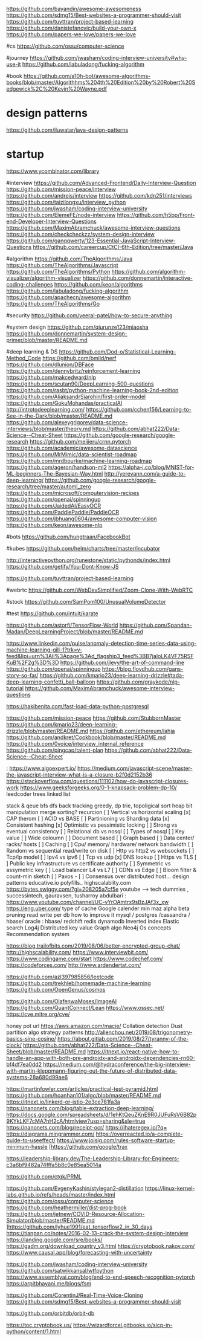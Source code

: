 
https://github.com/bayandin/awesome-awesomeness
https://github.com/sdmg15/Best-websites-a-programmer-should-visit
https://github.com/tuvttran/project-based-learning
https://github.com/danistefanovic/build-your-own-x
https://github.com/papers-we-love/papers-we-love

#cs
https://github.com/ossu/computer-science

#journey
https://github.com/jwasham/coding-interview-university#why-use-it
https://github.com/labuladong/fucking-algorithm

#book
https://github.com/a10h-bot/awesome-algorithms-books/blob/master/Algorithhms%204th%20Edition%20by%20Robert%20Sedgewick%2C%20Kevin%20Wayne.pdf


# design patterns
https://github.com/iluwatar/java-design-patterns



# startup
https://www.ycombinator.com/library


#interview
https://github.com/Advanced-Frontend/Daily-Interview-Question
https://github.com/mission-peace/interview
https://github.com/andreis/interview
https://github.com/kdn251/interviews
https://github.com/taizilongxu/interview_python
https://github.com/jwasham/coding-interview-university
https://github.com/ElemeFE/node-interview
https://github.com/h5bp/Front-end-Developer-Interview-Questions
https://github.com/MaximAbramchuck/awesome-interview-questions
https://github.com/checkcheckzz/system-design-interview
https://github.com/ganqqwerty/123-Essential-JavaScript-Interview-Questions
https://github.com/careercup/CtCI-6th-Edition/tree/master/Java


#algorithm
https://github.com/TheAlgorithms/Java
https://github.com/TheAlgorithms/Javascript
https://github.com/TheAlgorithms/Python
https://github.com/algorithm-visualizer/algorithm-visualizer
https://github.com/donnemartin/interactive-coding-challenges
https://github.com/keon/algorithms
https://github.com/labuladong/fucking-algorithm
https://github.com/apachecn/awesome-algorithm
https://github.com/TheAlgorithms/Go

#security
https://github.com/veeral-patel/how-to-secure-anything


#system design
https://github.com/qiurunze123/miaosha
https://github.com/donnemartin/system-design-primer/blob/master/README.md

#deep learning & DS
https://github.com/Dod-o/Statistical-Learning-Method_Code
https://github.com/bmild/nerf
https://github.com/dlunion/DBFace
https://github.com/dennybritz/reinforcement-learning
https://github.com/makcedward/nlp
https://github.com/scutan90/DeepLearning-500-questions
https://github.com/rasbt/python-machine-learning-book-2nd-edition
https://github.com/AliaksandrSiarohin/first-order-model
https://github.com/GokuMohandas/practicalAI
http://introtodeeplearning.com/
https://github.com/cchen156/Learning-to-See-in-the-Dark/blob/master/README.md
https://github.com/alexeygrigorev/data-science-interviews/blob/master/theory.md
https://github.com/abhat222/Data-Science--Cheat-Sheet
https://github.com/google-research/google-research
https://github.com/meijieru/crnn.pytorch
https://github.com/academic/awesome-datascience
https://github.com/MrMimic/data-scientist-roadmap
https://github.com/mrdbourke/machine-learning-roadmap
https://github.com/ageron/handson-ml2
https://alpha-i.co/blog/MNIST-for-ML-beginners-The-Bayesian-Way.html
http://yerevann.com/a-guide-to-deep-learning/
https://github.com/google-research/google-research/tree/master/automl_zero
https://github.com/microsoft/computervision-recipes
https://github.com/openai/spinningup
https://github.com/JaidedAI/EasyOCR
https://github.com/PaddlePaddle/PaddleOCR
https://github.com/jbhuang0604/awesome-computer-vision
https://github.com/keon/awesome-nlp

#bots
https://github.com/hungtraan/FacebookBot


#kubes
https://github.com/helm/charts/tree/master/incubator


http://interactivepython.org/runestone/static/pythonds/index.html
https://github.com/getify/You-Dont-Know-JS

https://github.com/tuvttran/project-based-learning

#webrtc
https://github.com/WebDevSimplified/Zoom-Clone-With-WebRTC

#stock
https://github.com/SamPom100/UnusualVolumeDetector


#test
https://github.com/intuit/karate

https://github.com/astorfi/TensorFlow-World
https://github.com/Spandan-Madan/DeepLearningProject/blob/master/README.md

https://www.linkedin.com/pulse/anomaly-detection-time-series-data-using-machine-learning-gill-1?trk=v-feed&lipi=urn%3Ali%3Apage%3Ad_flagship3_feed%3BB7jaIoLK4VF75RSFKuB%2F2g%3D%3D
https://github.com/jlevy/the-art-of-command-line
https://github.com/openai/spinningup
https://blog.floydhub.com/gans-story-so-far/
https://github.com/kmario23/deep-learning-drizzle#tada-deep-learning-confetti_ball-balloon
https://github.com/graykode/nlp-tutorial
https://github.com/MaximAbramchuck/awesome-interview-questions

https://hakibenita.com/fast-load-data-python-postgresql

https://github.com/mission-peace
 https://github.com/StubbornMaster
 https://github.com/kmario23/deep-learning-drizzle/blob/master/README.md
 https://github.com/ethereum/lahja
https://github.com/andkret/Cookbook/blob/master/README.md
https://github.com/0voice/interview_internal_reference
 https://github.com/pingcap/talent-plan
 https://github.com/abhat222/Data-Science--Cheat-Sheet

: https://www.algoexpert.io/
 https://medium.com/javascript-scene/master-the-javascript-interview-what-is-a-closure-b2f0d2152b36
https://stackoverflow.com/questions/111102/how-do-javascript-closures-work
 https://www.geeksforgeeks.org/0-1-knapsack-problem-dp-10/
leedcoder
 trees
linked list

stack & qeue
bfs dfs
back tracking
greedy, dp
 trie, topoligical sort
heap
bit manipulation
merge sorting?
recurcion
 [ ] Vertical vs horizontal scaling
[x] CAP therom
[ ] ACID vs BASE
[ ] Partinioning vs Sharding data
[x] Consistent hashing
[x] Optimistic vs pessimistic locking
[ ] Strong vs eventual consistency
[ ] Relational db vs nosql
[ ] Types of nosql
[ ] Key value
[ ] Wide coloumn
[ ] Document based
[ ] Graph based
[ ] Data center/ racks/ hosts
[ ] Caching
[ ] Cpu/ memory/ hardware/ network bandwidth
[ ] Random vs sequential read/write on disk
[ ] Http vs http2 vs websockets
[ ] Tcp/ip model
[ ] Ipv4 vs ipv6
[ ] Tcp vs udp
[x] DNS lookup
[ ] Https vs TLS
[ ] Public key infrastructure vs certificate authority
[ ] Symmetric vs assymetric key
[ ] Load balancer L4 vs L7
[ ] CDNs vs Edge
[ ] Bloom filter & count-min sketch
[ ] Paxos - 
[ ] Consensus over distributed host…
design patterns
educative.io
polyfills..
 highscalablity.com
 https://bytes.swiggy.com/?gi=208205a7cf5e
 youtube --> tech dummies , successintech, gauravsen, tusharroy
abdulbari
: https://www.youtube.com/channel/UC-vYrOAmtrx9sBzJAf3x_xw
 https://eng.uber.com/
 type of cache
Google calender
min maz
alpha beta pruning
 read write per db
 how to improve it mysql / postgres /cassandra / hbase/ oracle : hbase/ redshift
redis
 dynamodb
Inverted index
 Elastic search
 Log4j
 Distributed key value
Graph algo
 Neo4j
Os concepts
 Recommendation system


https://blog.trailofbits.com/2019/08/06/better-encrypted-group-chat/
 http://highscalability.com/
 https://www.interviewbit.com/
https://www.codingame.com/start
https://www.codechef.com/
https://codeforces.com/
http://www.ardendertat.com/


 https://github.com/azl397985856/leetcode
https://github.com/trekhleb/homemade-machine-learning
 https://github.com/OpenGenus/cosmos

https://github.com/OlafenwaMoses/ImageAI
https://github.com/QuantConnect/Lean
 https://www.ossec.net/
https://cve.mitre.org/cve/

 honey pot url
https://aws.amazon.com/macie/
Collation detection
Dust partition algo
 strategy patterns
http://allenchou.net/2019/08/trigonometry-basics-sine-cosine/
https://about.gitlab.com/2019/08/27/tyranny-of-the-clock/
https://github.com/abhat222/Data-Science--Cheat-Sheet/blob/master/README.md
 https://itnext.io/react-native-how-to-handle-an-app-with-both-pre-androidx-and-androidx-dependencies-rn60-bf4df7ea0dd2
https://medium.com/@hydraconference/the-big-interview-with-martin-kleppmann-figuring-out-the-future-of-distributed-data-systems-28a680d99ae6

https://martinfowler.com/articles/practical-test-pyramid.html
https://github.com/hoanhan101/algo/blob/master/README.md
https://itnext.io/linkerd-or-istio-2e3ce781fa3a
 https://nanonets.com/blog/table-extraction-deep-learning/
https://docs.google.com/spreadsheets/d/1ehKtQeuZKnE9R0JUFuRsV6B82p9KYkLKF7cMA7nH2cA/htmlview?usp=sharing&sle=true
https://nanonets.com/blog/receipt-ocr/
https://ihateregex.io/?q=
https://diagrams.mingrammer.com/
https://overreacted.io/a-complete-guide-to-useeffect/
https://www.joisig.com/rules-software-startup-minimum-hassle
[https://github.com/google/trax

 https://leadership-library.dev/The-Leadership-Library-for-Engineers-c3a6bf9482a74fffa5b8c0e85ea5014a

https://github.com/ctgk/PRML


https://github.com/EvgenyKashin/stylegan2-distillation
https://linux-kernel-labs.github.io/refs/heads/master/index.html
https://github.com/ossu/computer-science
https://github.com/heathermiller/dist-prog-book
https://github.com/jetnew/COVID-Resource-Allocation-Simulator/blob/master/README.md
]https://github.com/lyhue1991/eat_tensorflow2_in_30_days
 https://tianpan.co/notes/2016-02-13-crack-the-system-design-interview
 https://landing.google.com/sre/books/
 https://gadm.org/download_country_v3.html
 https://cryptobook.nakov.com/
https://www.causal.app/blog/forecasting-with-uncertainty

 https://github.com/jwasham/coding-interview-university
 https://github.com/satwikkansal/wtfpython
https://www.assemblyai.com/blog/end-to-end-speech-recognition-pytorch
https://arpitbhayani.me/blogs/fsm

https://github.com/CorentinJ/Real-Time-Voice-Cloning
https://github.com/sdmg15/Best-websites-a-programmer-should-visit



https://github.com/orbitdb/orbit-db


https://toc.cryptobook.us/
https://wizardforcel.gitbooks.io/sicp-in-python/content/1.html


